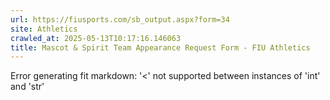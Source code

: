 ```yaml
---
url: https://fiusports.com/sb_output.aspx?form=34
site: Athletics
crawled_at: 2025-05-13T10:17:16.146063
title: Mascot & Spirit Team Appearance Request Form - FIU Athletics
---
```


Error generating fit markdown: '<' not supported between instances of 'int' and 'str'
